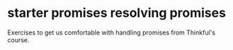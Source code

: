 # starter promises resolving promises

Exercises to get us comfortable with handling promises from Thinkful's course.
